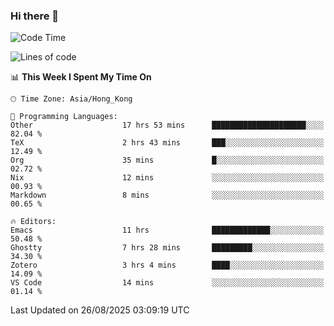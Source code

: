 ### Hi there 👋

<!--
**nicehiro/nicehiro** is a ✨ _special_ ✨ repository because its `README.md` (this file) appears on your GitHub profile.

Here are some ideas to get you started:

- 🔭 I’m currently working on ...
- 🌱 I’m currently learning ...
- 👯 I’m looking to collaborate on ...
- 🤔 I’m looking for help with ...
- 💬 Ask me about ...
- 📫 How to reach me: ...
- 😄 Pronouns: ...
- ⚡ Fun fact: ...
-->

<!--START_SECTION:waka-->
![Code Time](http://img.shields.io/badge/Code%20Time-942%20hrs%2019%20mins-blue)

![Lines of code](https://img.shields.io/badge/From%20Hello%20World%20I%27ve%20Written-1.9%20million%20lines%20of%20code-blue)

📊 **This Week I Spent My Time On** 

```text
🕑︎ Time Zone: Asia/Hong_Kong

💬 Programming Languages: 
Other                    17 hrs 53 mins      █████████████████████░░░░   82.04 % 
TeX                      2 hrs 43 mins       ███░░░░░░░░░░░░░░░░░░░░░░   12.49 % 
Org                      35 mins             █░░░░░░░░░░░░░░░░░░░░░░░░   02.72 % 
Nix                      12 mins             ░░░░░░░░░░░░░░░░░░░░░░░░░   00.93 % 
Markdown                 8 mins              ░░░░░░░░░░░░░░░░░░░░░░░░░   00.65 % 

🔥 Editors: 
Emacs                    11 hrs              █████████████░░░░░░░░░░░░   50.48 % 
Ghostty                  7 hrs 28 mins       █████████░░░░░░░░░░░░░░░░   34.30 % 
Zotero                   3 hrs 4 mins        ████░░░░░░░░░░░░░░░░░░░░░   14.09 % 
VS Code                  14 mins             ░░░░░░░░░░░░░░░░░░░░░░░░░   01.14 % 
```


 Last Updated on 26/08/2025 03:09:19 UTC
<!--END_SECTION:waka-->
